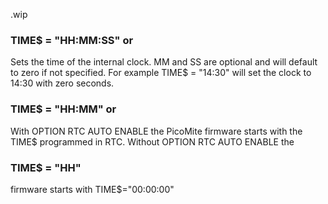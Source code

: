 .wip


### TIME$ = "HH:MM:SS" or

Sets the time of the internal clock. MM and SS are optional and will default to zero if not specified. For example TIME$ = "14:30" will set the clock to 14:30 with zero seconds.

### TIME$ = "HH:MM" or

With OPTION RTC AUTO ENABLE the PicoMite firmware starts with the TIME$ programmed in RTC. Without OPTION RTC AUTO ENABLE the

### TIME$ = "HH"

firmware starts with TIME$="00:00:00"